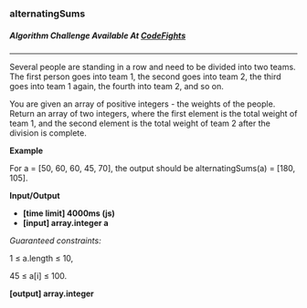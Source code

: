 ### alternatingSums

##### Algorithm Challenge Available At [CodeFights](https://codefights.com/arcade/intro/level-4/cC5QuL9fqvZjXJsW9)
---
Several people are standing in a row and need to be divided into two teams. The first person goes into team 1, the second goes into team 2, the third goes into team 1 again, the fourth into team 2, and so on.

You are given an array of positive integers - the weights of the people. Return an array of two integers, where the first element is the total weight of team 1, and the second element is the total weight of team 2 after the division is complete.

**Example**

For a = [50, 60, 60, 45, 70], the output should be
alternatingSums(a) = [180, 105].

**Input/Output**

- **[time limit] 4000ms (js)**
- **[input] array.integer a**

*Guaranteed constraints:*

1 ≤ a.length ≤ 10,

45 ≤ a[i] ≤ 100.

**[output] array.integer**
